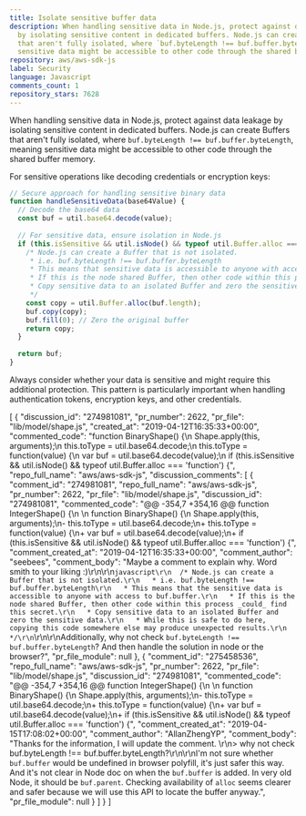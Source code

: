 ```yaml
---
title: Isolate sensitive buffer data
description: When handling sensitive data in Node.js, protect against data leakage
  by isolating sensitive content in dedicated buffers. Node.js can create Buffers
  that aren't fully isolated, where `buf.byteLength !== buf.buffer.byteLength`, meaning
  sensitive data might be accessible to other code through the shared buffer memory.
repository: aws/aws-sdk-js
label: Security
language: Javascript
comments_count: 1
repository_stars: 7628
---
```


When handling sensitive data in Node.js, protect against data leakage by isolating sensitive content in dedicated buffers. Node.js can create Buffers that aren't fully isolated, where `buf.byteLength !== buf.buffer.byteLength`, meaning sensitive data might be accessible to other code through the shared buffer memory.

For sensitive operations like decoding credentials or encryption keys:

```javascript
// Secure approach for handling sensitive binary data
function handleSensitiveData(base64Value) {
  // Decode the base64 data
  const buf = util.base64.decode(value);
  
  // For sensitive data, ensure isolation in Node.js
  if (this.isSensitive && util.isNode() && typeof util.Buffer.alloc === 'function') {
    /* Node.js can create a Buffer that is not isolated.
     * i.e. buf.byteLength !== buf.buffer.byteLength
     * This means that sensitive data is accessible to anyone with access to buf.buffer.
     * If this is the node shared Buffer, then other code within this process _could_ find this secret.
     * Copy sensitive data to an isolated Buffer and zero the sensitive data.
     */
    const copy = util.Buffer.alloc(buf.length);
    buf.copy(copy);
    buf.fill(0); // Zero the original buffer
    return copy;
  }
  
  return buf;
}
```

Always consider whether your data is sensitive and might require this additional protection. This pattern is particularly important when handling authentication tokens, encryption keys, and other credentials.


[
  {
    "discussion_id": "274981081",
    "pr_number": 2622,
    "pr_file": "lib/model/shape.js",
    "created_at": "2019-04-12T16:35:33+00:00",
    "commented_code": "function BinaryShape() {\n  Shape.apply(this, arguments);\n  this.toType = util.base64.decode;\n  this.toType = function(value) {\n    var buf = util.base64.decode(value);\n    if (this.isSensitive && util.isNode() && typeof util.Buffer.alloc === 'function') {",
    "repo_full_name": "aws/aws-sdk-js",
    "discussion_comments": [
      {
        "comment_id": "274981081",
        "repo_full_name": "aws/aws-sdk-js",
        "pr_number": 2622,
        "pr_file": "lib/model/shape.js",
        "discussion_id": "274981081",
        "commented_code": "@@ -354,7 +354,16 @@ function IntegerShape() {\n \n function BinaryShape() {\n   Shape.apply(this, arguments);\n-  this.toType = util.base64.decode;\n+  this.toType = function(value) {\n+    var buf = util.base64.decode(value);\n+    if (this.isSensitive && util.isNode() && typeof util.Buffer.alloc === 'function') {",
        "comment_created_at": "2019-04-12T16:35:33+00:00",
        "comment_author": "seebees",
        "comment_body": "Maybe a comment to explain why.  Word smith to your liking :)\r\n\r\n```javascript\r\n  /* Node.js can create a Buffer that is not isolated.\r\n   * i.e. buf.byteLength !== buf.buffer.byteLength\r\n   * This means that the sensitive data is accessible to anyone with access to buf.buffer.\r\n   * If this is the node shared Buffer, then other code within this process _could_ find this secret.\r\n   * Copy sensitive data to an isolated Buffer and zero the sensitive data.\r\n   * While this is safe to do here, copying this code somewhere else may produce unexpected results.\r\n   */\r\n```\r\n\r\nAdditionally, why not check `buf.byteLength !== buf.buffer.byteLength`?  And then handle the solution in node or the browser?",
        "pr_file_module": null
      },
      {
        "comment_id": "275458536",
        "repo_full_name": "aws/aws-sdk-js",
        "pr_number": 2622,
        "pr_file": "lib/model/shape.js",
        "discussion_id": "274981081",
        "commented_code": "@@ -354,7 +354,16 @@ function IntegerShape() {\n \n function BinaryShape() {\n   Shape.apply(this, arguments);\n-  this.toType = util.base64.decode;\n+  this.toType = function(value) {\n+    var buf = util.base64.decode(value);\n+    if (this.isSensitive && util.isNode() && typeof util.Buffer.alloc === 'function') {",
        "comment_created_at": "2019-04-15T17:08:02+00:00",
        "comment_author": "AllanZhengYP",
        "comment_body": "Thanks for the information, I will update the comment. \r\n> why not check buf.byteLength !== buf.buffer.byteLength?\r\n\r\nI'm not sure whether `buf.buffer` would be undefined in browser polyfill, it's just safer this way. And it's not clear in Node doc on when the `buf.buffer` is added. In very old Node, it should be `buf.parent`. Checking availability of `alloc` seems clearer and safer because we will use this API to locate the buffer anyway.",
        "pr_file_module": null
      }
    ]
  }
]
